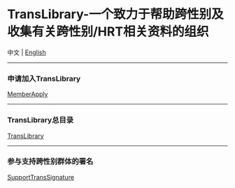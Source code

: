 # TransLibrary-一个致力于帮助跨性别及收集有关跨性别/HRT相关资料的组织

中文 | [English](github.com/TransDocumentLibrary/.github/blob/main/profile/README_EN)

***

### 申请加入TransLibrary

[MemberApply](github.com/TransDocumentLibrary/MemberApply)

***

### TransLibrary总目录

[TransLibrary](github.com/TransDocumentLibrary/TransLibrary)

***

### 参与支持跨性别群体的署名

[SupportTransSignature](https://github.com/TransDocumentLibrary/SupportTransSignature)
